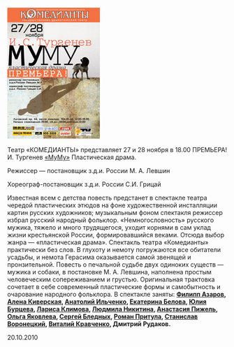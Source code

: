[
![](image-01.jpg)
][0]


Театр «КОМЕДИАНТЫ» представляет 27 и 28 ноября в 18.00 ПРЕМЬЕРА! И. Тургенев [«МуМу»][0] Пластическая драма.


Режиссер — постановщик з.д.и. России М. А. Левшин


Хореограф-постановщик з.д.и. России С.И. Грицай


Известная всем с детства повесть предстанет в спектакле театра чередой пластических этюдов на фоне художественной инсталляции картин русских художников; музыкальным фоном спектакля режиссер избрал русский народный фольклор. «Немногословность» русского мужика, тяжело и много трудящегося, уходит корнями в сам уклад жизни крестьянской России, формировавшийся веками. Отсюда выбор жанра — «пластическая драма». Спектакль театра «Комедианты» практически без слов. В глухоту и немоту погружаются все обитатели усадьбы, и немота Герасима оказывается самой звенящей и пронзительной. Повесть о печальной судьбе двух одиноких существ — мужика и собаки, в постановке М. А. Левшина, наполнена простым человеческим сопереживанием и грустью. Оригинальная трактовка сочетает в себе современный пластические формы и самобытность и очарование народного фольклора. В спектакле заняты: **[Филипп Азаров][1], [Алена Киверская][2], [Анатолий Ильченко][3], [Екатерина Белова][4], [Юлия Бурцева][5], [Лариса Климова][6], [Людмила Никитина][7], [Анастасия Пижель][8], [Ольга Яковлева][9], [Сергей Бледных][10], [Роман Притула][11], [Станислав Воронецкий][12], [Виталий Кравченко][13], [][14]Дмитрий Рудаков.**


20.10.2010

[0]: ../../performance/krepostnaya-lyubov-mumu "Крепостная любовь (Муму)"
[1]: ../../person/filipp-azarov "Филипп Азаров"
[2]: ../../person/alyona-azarova "Алёна Азарова"
[3]: ../../person/anatolii-ilchenko "Анатолий Ильченко"
[4]: ../../person/ekaterina-belova "Екатерина Белова"
[5]: ../../person/yuliya-burtseva "Юлия Бурцева"
[6]: ../../person/larisa-klimova "Лариса Климова"
[7]: ../../person/lyudmila-nikitina "Людмила Никитина"
[8]: ../../person/anastasiya-pizhel "Анастасия Пижель"
[9]: ../../person/olga-yakovleva "Ольга Яковлева"
[10]: ../../person/sergei-blednykh "Сергей Бледных"
[11]: ../../person/roman-pritula "Роман Притула"
[12]: ../../person/stanislav-voronetskii "Станислав Воронецкий"
[13]: ../../person/vitalii-kravchenko "Виталий Кравченко"
[14]: ../../person/ilya-bezruk "Илья Безрук"
